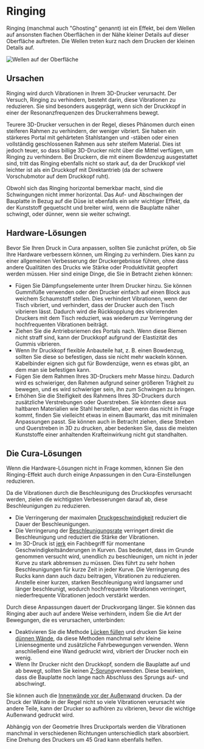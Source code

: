 Ringing
====
Ringing (manchmal auch "Ghosting" genannt) ist ein Effekt, bei dem Wellen auf ansonsten flachen Oberflächen in der Nähe kleiner Details auf dieser Oberfläche auftreten. Die Wellen treten kurz nach dem Drucken der kleinen Details auf.

![Wellen auf der Oberfläche](../../../articles/images/ringing.jpg)

Ursachen
----
Ringing wird durch Vibrationen in Ihrem 3D-Drucker verursacht. Der Versuch, Ringing zu verhindern, besteht darin, diese Vibrationen zu reduzieren. Sie sind besonders ausgeprägt, wenn sich der Druckkopf in einer der Resonanzfrequenzen des Druckerrahmens bewegt.

Teurere 3D-Drucker versuchen in der Regel, dieses Phänomen durch einen steiferen Rahmen zu verhindern, der weniger vibriert. Sie haben ein stärkeres Portal mit gehärteten Stahlstangen und -stäben oder einen vollständig geschlossenen Rahmen aus sehr steifem Material. Dies ist jedoch teuer, so dass billige 3D-Drucker nicht über die Mittel verfügen, um Ringing zu verhindern. Bei Druckern, die mit einem Bowdenzug ausgestattet sind, tritt das Ringing ebenfalls nicht so stark auf, da der Druckkopf viel leichter ist als ein Druckkopf mit Direktantrieb (da der schwere Vorschubmotor auf dem Druckkopf ruht).

Obwohl sich das Ringing horizontal bemerkbar macht, sind die Schwingungen nicht immer horizontal. Das Auf- und Abschwingen der Bauplatte in Bezug auf die Düse ist ebenfalls ein sehr wichtiger Effekt, da der Kunststoff gequetscht und breiter wird, wenn die Bauplatte näher schwingt, oder dünner, wenn sie weiter schwingt.

Hardware-Lösungen
----
Bevor Sie Ihren Druck in Cura anpassen, sollten Sie zunächst prüfen, ob Sie Ihre Hardware verbessern können, um Ringing zu verhindern. Dies kann zu einer allgemeinen Verbesserung der Druckergebnisse führen, ohne dass andere Qualitäten des Drucks wie Stärke oder Produktivität geopfert werden müssen. Hier sind einige Dinge, die Sie in Betracht ziehen können:
* Fügen Sie Dämpfungselemente unter Ihrem Drucker hinzu. Sie können Gummifüße verwenden oder den Drucker einfach auf einen Block aus weichem Schaumstoff stellen. Dies verhindert Vibrationen, wenn der Tisch vibriert, und verhindert, dass der Drucker auch den Tisch vibrieren lässt. Dadurch wird die Rückkopplung des vibrierenden Druckers mit dem Tisch reduziert, was wiederum zur Verringerung der hochfrequenten Vibrationen beiträgt.
* Ziehen Sie die Antriebsriemen des Portals nach. Wenn diese Riemen nicht straff sind, kann der Druckkopf aufgrund der Elastizität des Gummis vibrieren.
* Wenn Ihr Druckkopf flexible Anbauteile hat, z. B. einen Bowdenzug, sollten Sie diese so befestigen, dass sie nicht mehr wackeln können. Kabelbinder eignen sich gut für Bowdenzüge, wenn es etwas gibt, an dem man sie befestigen kann.
* Fügen Sie dem Rahmen Ihres 3D-Druckers mehr Masse hinzu. Dadurch wird es schwieriger, den Rahmen aufgrund seiner größeren Trägheit zu bewegen, und es wird schwieriger sein, ihn zum Schwingen zu bringen.
* Erhöhen Sie die Steifigkeit des Rahmens Ihres 3D-Druckers durch zusätzliche Verstrebungen oder Querstreben. Sie könnten diese aus haltbaren Materialien wie Stahl herstellen, aber wenn das nicht in Frage kommt, finden Sie vielleicht etwas in einem Baumarkt, das mit minimalen Anpassungen passt. Sie können auch in Betracht ziehen, diese Streben und Querstreben in 3D zu drucken, aber bedenken Sie, dass die meisten Kunststoffe einer anhaltenden Krafteinwirkung nicht gut standhalten.

Die Cura-Lösungen
----
Wenn die Hardware-Lösungen nicht in Frage kommen, können Sie den Ringing-Effekt auch durch einige Anpassungen in den Cura-Einstellungen reduzieren.

Da die Vibrationen durch die Beschleunigung des Druckkopfes verursacht werden, zielen die wichtigsten Verbesserungen darauf ab, diese Beschleunigungen zu reduzieren.
* Die Verringerung der maximalen [Druckgeschwindigkeit](../speed/speed_print.md) reduziert die Dauer der Beschleunigungen.
* Die Verringerung der [Beschleunigungsrate](../speed/acceleration_print.md) verringert direkt die Beschleunigung und reduziert die Stärke der Vibrationen.
* Im 3D-Druck ist [jerk](../speed/jerk_print.md) ein Fachbegriff für momentane Geschwindigkeitsänderungen in Kurven. Das bedeutet, dass im Grunde genommen versucht wird, unendlich zu beschleunigen, um nicht in jeder Kurve zu stark abbremsen zu müssen. Dies führt zu sehr hohen Beschleunigungen für kurze Zeit in jeder Kurve. Die Verringerung des Rucks kann dann auch dazu beitragen, Vibrationen zu reduzieren. Anstelle einer kurzen, starken Beschleunigung wird langsamer und länger beschleunigt, wodurch hochfrequente Vibrationen verringert, niederfrequente Vibrationen jedoch verstärkt werden.

Durch diese Anpassungen dauert der Druckvorgang länger. Sie können das Ringing aber auch auf andere Weise verhindern, indem Sie die Art der Bewegungen, die es verursachen, unterbinden:
* Deaktivieren Sie die Methode [Lücken füllen](../shell/fill_perimeter_gaps.md) und drucken Sie keine [dünnen Wände](../shell/fill_outline_gaps.md), da diese Methoden manchmal sehr kleine Liniensegmente und zusätzliche Fahrbewegungen verwenden. Wenn anschließend eine Wand gedruckt wird, vibriert der Drucker noch ein wenig.
* Wenn Ihr Drucker nicht den Druckkopf, sondern die Bauplatte auf und ab bewegt, sollten Sie keinen [Z-Sprung](../travel/retraction_hop_enabled.md)verwenden. Diese bewirken, dass die Bauplatte noch lange nach Abschluss des Sprungs auf- und abschwingt.

Sie können auch die [Innenwände vor der Außenwand](../shell/outer_inset_first.md) drucken. Da der Druck der Wände in der Regel nicht so viele Vibrationen verursacht wie andere Teile, kann der Drucker so aufhören zu vibrieren, bevor die wichtige Außenwand gedruckt wird.

Abhängig von der Geometrie Ihres Druckportals werden die Vibrationen manchmal in verschiedenen Richtungen unterschiedlich stark absorbiert. Eine Drehung des Druckers um 45 Grad kann ebenfalls helfen. 
